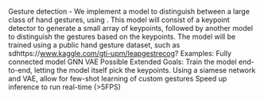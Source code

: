 Gesture detection - We implement a model to distinguish between a large class of hand gestures, using . This model will consist of a keypoint detector to generate a small array of keypoints, followed by another model to distinguish the gestures based on the keypoints. The model will be trained using a public hand gesture dataset, such as sdhttps://www.kaggle.com/gti-upm/leapgestrecog?
 Examples:
	Fully connected model
	GNN
	VAE
Possible Extended Goals:
	Train the model end-to-end, letting the model itself pick the keypoints. 
	Using a siamese network and VAE, allow for few-shot learning of custom gestures
	Speed up inference to run real-time (>5FPS)
